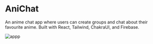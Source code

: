 # AniChat
An anime chat app where users can create groups and chat about their favourite anime. Built with React, Tailwind, ChakraUI, and Firebase.

![appp](https://user-images.githubusercontent.com/105148555/206084643-638c609e-daa9-492b-875c-9c352fcda959.PNG)
